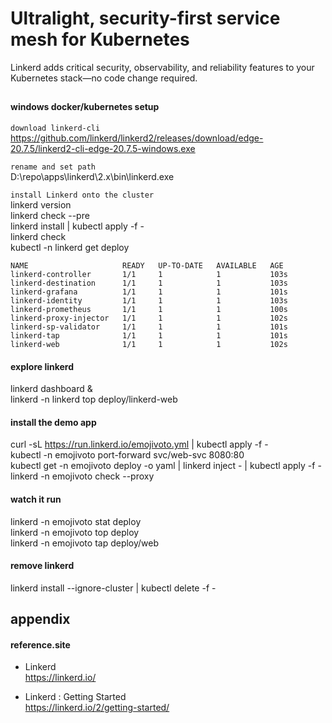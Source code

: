 # Ultralight, security-first service mesh for Kubernetes
Linkerd adds critical security, observability, and reliability features to your Kubernetes stack—no code change required.

##

#### windows docker/kubernetes setup

`download linkerd-cli`  
https://github.com/linkerd/linkerd2/releases/download/edge-20.7.5/linkerd2-cli-edge-20.7.5-windows.exe

`rename and set path`  
D:\repo\apps\linkerd\2.x\bin\linkerd.exe  

`install Linkerd onto the cluster`  
linkerd version  
linkerd check --pre  
linkerd install | kubectl apply -f -  
linkerd check  
kubectl -n linkerd get deploy  
```
NAME                     READY   UP-TO-DATE   AVAILABLE   AGE
linkerd-controller       1/1     1            1           103s
linkerd-destination      1/1     1            1           103s
linkerd-grafana          1/1     1            1           101s
linkerd-identity         1/1     1            1           103s
linkerd-prometheus       1/1     1            1           100s
linkerd-proxy-injector   1/1     1            1           102s
linkerd-sp-validator     1/1     1            1           101s
linkerd-tap              1/1     1            1           101s
linkerd-web              1/1     1            1           102s
```

#### explore linkerd
linkerd dashboard &  
linkerd -n linkerd top deploy/linkerd-web  


#### install the demo app
curl -sL https://run.linkerd.io/emojivoto.yml | kubectl apply -f -  
kubectl -n emojivoto port-forward svc/web-svc 8080:80  
kubectl get -n emojivoto deploy -o yaml | linkerd inject - | kubectl apply -f -  
linkerd -n emojivoto check --proxy  

#### watch it run
linkerd -n emojivoto stat deploy  
linkerd -n emojivoto top deploy  
linkerd -n emojivoto tap deploy/web  

#### remove linkerd
linkerd install --ignore-cluster | kubectl delete -f -

## appendix

#### reference.site

* Linkerd  
https://linkerd.io/  

* Linkerd : Getting Started  
https://linkerd.io/2/getting-started/  
